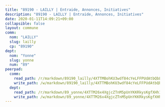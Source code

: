 ```yaml
---
title: "89190 - LAILLY | Entraide, Annonces, Initiatives"
description: "89190 - LAILLY | Entraide, Annonces, Initiatives"
date: 2020-01-11T14:09:21+09:00
collapsible: false
layout: commune
comm:
  nom: "LAILLY"
  slug: lailly
  cp: "89190"
dept:
  nom: "Yonne"
  slug: yonne
  num: "89"
peerpad:
  comm:
    read_path: /r/markdown/89190_lailly/4XTTMBohKU3wdf84cYeLFFPUdAtbQbLLQKesjBqgy2YnRhDVt
    write_path: /w/markdown/89190_lailly/4XTTMBohKU3wdf84cYeLFFPUdAtbQbLLQKesjBqgy2YnRhDVt-K3TgU1pKFdh56DahozBUKtnJLo9jZ71NBSwtT4X3Z2x7zeroWPVRfHjZPGB32wVurMuXGuyXgQ5FvTsZdS7rencMZHeoxbZZ69b7npnmo5yfFv4FkGy3QRE6A3Wj7hgiDsPfrCaE
  dept:
    read_path: /r/markdown/89_yonne/4XTTM26x4XgjcZTnM5pUnYKKRkysKgfXHh1wiigoPHqn9LDKB
    write_path: /w/markdown/89_yonne/4XTTM26x4XgjcZTnM5pUnYKKRkysKgfXHh1wiigoPHqn9LDKB-K3TgU4xaMVqzoRnPJNyddApuMoWvJyHL35bzooauYvdhG3MLg3ikjpoueq9BDtqVP4hJBQxpPxix2gohzXyST9tZPnEkyXpDMdHiAFpx7EU6e8WgvFk7NPsBQepM8o13bG9dyqq7
---
```


